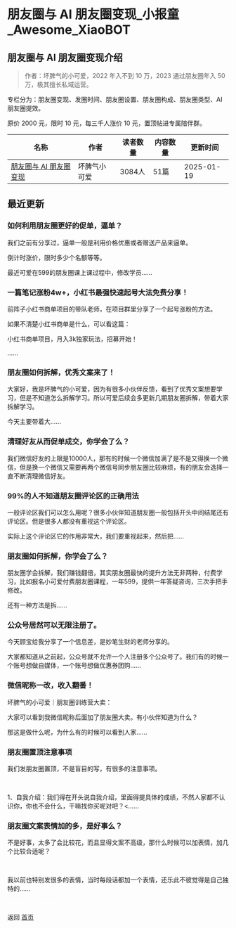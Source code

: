 # 朋友圈与 AI 朋友圈变现_小报童_Awesome_XiaoBOT

## 朋友圈与 AI 朋友圈变现介绍
> 作者：坏脾气的小可爱，2022 年入不到 10 万，2023 通过朋友圈年入 50 万，极其擅长私域运营。    
    
专栏分为：朋友圈变现、发圈时间、朋友圈设置、朋友圈构成、朋友圈类型、AI 朋友圈提效。    
    
原价 2000 元，限时 10 元，每三千人涨价 10 元，置顶帖进专属陪伴群。  
  


|名称|作者|读者数量|内容数量|更新时间|
|---|---|---|---|---|
|[朋友圈与 AI 朋友圈变现](https://xiaobot.net/p/ying520323?refer=0b133df9-27dc-423b-8101-639049001c13)|坏脾气小可爱|3084人|51篇|2025-01-19|

## 最近更新
### 如何利用朋友圈更好的促单，逼单？

我们之前有分享过，逼单一般是利用价格优惠或者赠送产品来逼单。

倒计时涨价，限时多少个名额等等。

最近可爱在599的朋友圈课上课过程中，修改学员......

### 一篇笔记涨粉4w+，小红书最强快速起号大法免费分享！

前阵子小红书商单项目的带队老师，在项目群里分享了一个起号涨粉的方法。

如果不清楚小红书商单是什么，可以看这篇：

小红书商单项目，月入3k独家玩法，招募开始！

......

### 朋友圈如何拆解，优秀文案来了！

大家好，我是坏脾气的小可爱，因为有很多小伙伴反馈，看到了优秀文案想要学习，但是不知道怎么拆解学习。所以可爱后续会多更新几期朋友圈拆解，带着大家拆解学习。

今天主要带着大......

### 清理好友从而促单成交，你学会了么？

我们微信好友的上限是10000人，那有的时候一个微信加满了是不是又得换一个微信，但是换一个微信又需要再两个微信号同步朋友圈比较麻烦，有的朋友会选择一直不断清理微信好友。

### 99%的人不知道朋友圈评论区的正确用法

一般评论区我们可以怎么用呢？很多小伙伴知道朋友圈一般包括开头中间结尾还有评论区。但是很多人都没有重视这个评论区。

实际上这个评论区它的作用非常大，我们要重视起来，然后把......

### 朋友圈如何拆解，你学会了么？

朋友圈学会拆解，我们赚钱翻倍，其实朋友圈最快的提升方法无非两种，付费学习，比如报名小可爱付费朋友圈课程，一年599，提供一年答疑咨询，三次手把手修改。

还有一种方法是拆......

### 公众号居然可以无限注册了。

今天顾宝给我分享了一个信息差，是妙笔生财的老师分享的。

大家都知道从之前起，公众号就不允许一个人注册多个公众号了。我们有的时候一个账号想做自媒体，一个账号想做优惠券团购......

### 微信昵称一改，收入翻番！

坏脾气的小可爱｜朋友圈训练营大卖：

大家可以看到我微信昵称后面加了朋友圈大卖。有小伙伴知道为什么？

那这是做什么呢，为什么有的时候可以看到人家......

### 朋友圈置顶注意事项

我们发朋友圈置顶，不是盲目的写，有很多的注意事项。

​

​1、自我介绍：我们得在开头说自我介绍，里面得提具体的成绩，不然人家都不认识你，你也不会什么，干嘛找你买呢对吧？<......

### 朋友圈文案表情加的多，是好事么？

不是好事，太多了会比较花，而且显得文案不高级，那什么时候可以加表情，加几个比较合适呢？

​

​我以前也特别发很多的表情，当时每段话都加一个表情，还乐此不彼觉得是自己独特的......


<a href="https://github.com/Reno9527/awesome-xiaobot" style="color: white; text-decoration: none;">awesome-xiaobot</a>

返回 [首页](../README.md)
